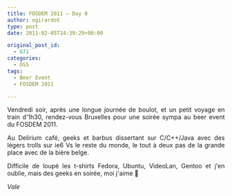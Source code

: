 ```yaml
---
title: FOSDEM 2011 – Day 0
author: ogirardot
type: post
date: 2011-02-05T14:39:29+00:00

original_post_id:
  - 671
categories:
  - OSS
tags:
  - Beer Event
  - FOSDEM 2011

---
```

<p style="text-align:justify;">
  Vendredi soir, après une longue journée de boulot, et un petit voyage en train d'1h30, rendez-vous Bruxelles pour une soirée sympa au beer event du FOSDEM 2011.
</p>
<!--more-->

<p style="text-align:justify;">
  Au Delirium café, geeks et barbus dissertant sur C/C++/Java avec des légers trolls sur ie6 Vs le reste du monde, le tout à deux pas de la grande place avec de la bière belge.
</p>

<p style="text-align:justify;">
  Difficile de loupé les t-shirts Fedora, Ubuntu, VideoLan, Gentoo et j'en oublie, mais des geeks en soirée, moi j'aime 🙂
</p>

<p style="text-align:justify;">
  <em>Vale</em>
</p>